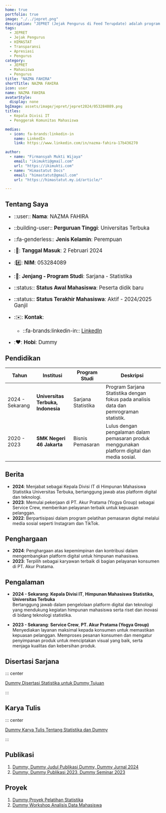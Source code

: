 ```yaml
---
home: true
portfolio: true
image: "./../jepret.png"
description: "JEPRET (Jejak Pengurus di Feed Terupdate) adalah program yang memberikan apresiasi kepada pengurus terdahulu atas kontribusinya selama masa jabatannya serta menyediakan transparansi mengenai pengurus yang sedang menjabat di HIMASTAT."
tags:
  - JEPRET
  - Jejak Pengurus
  - HIMASTAT
  - Transparansi
  - Apresiasi
  - Pengurus
category:
  - JEPRET
  - Mahasiswa
  - Pengurus
title: "NAZMA FAHIRA"
shortTitle: NAZMA FAHIRA
icon: user
name: NAZMA FAHIRA
avatarStyle:
  display: none
bgImage: assets/image/jepret/jepret2024/053284089.png
titles:
  - Kepala Divisi IT
  - Penggerak Komunitas Mahasiswa

medias:
  - icon: fa-brands:linkedin-in
    name: LinkedIn
    link: https://www.linkedin.com/in/nazma-fahira-17b436270

author:
  - name: "Firmansyah Mukti Wijaya"
    email: "ikimukti@gmail.com"
    url: "https://ikimukti.com"
  - name: "Himastatut Docs"
    email: "himastatut@gmail.com"
    url: "https://himastatut.my.id/article/"

---
```


## Tentang Saya

<div style="font-size: 1.2em">

- ::user:: **Nama**: NAZMA FAHIRA
- ::building-user:: **Perguruan Tinggi**: Universitas Terbuka
- ::fa-genderless:: **Jenis Kelamin**: Perempuan
- ::calendar:: **Tanggal Masuk**: 2 Februari 2024
- ::hash:: **NIM**: 053284089
- ::book:: **Jenjang - Program Studi**: Sarjana - Statistika
- ::status:: **Status Awal Mahasiswa**: Peserta didik baru
- ::status:: **Status Terakhir Mahasiswa**: Aktif - 2024/2025 Ganjil
- ::envelope:: **Kontak**:
  - ::fa-brands:linkedin-in:: [LinkedIn](https://www.linkedin.com/in/nazma-fahira-17b436270)

- ::heart:: **Hobi**: Dummy

</div>

## Pendidikan

| Tahun       | Institusi                        | Program Studi           | Deskripsi                                                               |
|-------------|-----------------------------------|-------------------------|-------------------------------------------------------------------------|
| 2024 - Sekarang | **Universitas Terbuka, Indonesia** | Sarjana Statistika       | Program Sarjana Statistika dengan fokus pada analisis data dan pemrograman statistik. |
| 2020 - 2023 | **SMK Negeri 46 Jakarta** | Bisnis Pemasaran | Lulus dengan pengalaman dalam pemasaran produk menggunakan platform digital dan media sosial. |

## Berita

- **2024**: Menjabat sebagai Kepala Divisi IT di Himpunan Mahasiswa Statistika Universitas Terbuka, bertanggung jawab atas platform digital dan teknologi.
- **2023**: Memulai pekerjaan di PT. Akur Pratama (Yogya Group) sebagai Service Crew, memberikan pelayanan terbaik untuk kepuasan pelanggan.
- **2022**: Berpartisipasi dalam program pelatihan pemasaran digital melalui media sosial seperti Instagram dan TikTok.

## Penghargaan

- **2024**: Penghargaan atas kepemimpinan dan kontribusi dalam mengembangkan platform digital untuk himpunan mahasiswa.
- **2023**: Terpilih sebagai karyawan terbaik di bagian pelayanan konsumen di PT. Akur Pratama.

## Pengalaman

- **2024 - Sekarang**: **Kepala Divisi IT**, **Himpunan Mahasiswa Statistika, Universitas Terbuka**  
  Bertanggung jawab dalam pengelolaan platform digital dan teknologi yang mendukung kegiatan himpunan mahasiswa serta riset dan inovasi di bidang teknologi statistika.

- **2023 - Sekarang**: **Service Crew**, **PT. Akur Pratama (Yogya Group)**  
  Menyediakan layanan maksimal kepada konsumen untuk memastikan kepuasan pelanggan. Memproses pesanan konsumen dan mengatur penyimpanan produk untuk menciptakan visual yang baik, serta menjaga kualitas dan kebersihan produk.

## Disertasi Sarjana

::: center

[Dummy Disertasi Statistika untuk Dummy Tujuan](mhs-053284089.md)

:::

## Karya Tulis

::: center

[Dummy Karya Tulis Tentang Statistika dan Dummy](mhs-053284089.md)

:::

## Publikasi

1. [Dummy, Dummy Judul Publikasi Dummy, Dummy Jurnal 2024](https://dummy-jurnal.example.com)
2. [Dummy, Dummy Publikasi 2023, Dummy Seminar 2023](https://dummy-seminar.example.com)

## Proyek

1. [Dummy Proyek Pelatihan Statistika](https://dummy-proyek-statistika.example.com)
2. [Dummy Workshop Analisis Data Mahasiswa](https://dummy-workshop-pengembangan.example.com)
